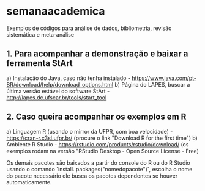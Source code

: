 # semanaacademica
 Exemplos de códigos para análise de dados, bibliometria, revisão sistemática e meta-análise

## 1. Para acompanhar a demonstração e baixar a ferramenta StArt

a) Instalação do Java, caso não tenha instalado - https://www.java.com/pt-BR/download/help/download_options.html
b) Página do LAPES, buscar a última versão estável do software StArt - http://lapes.dc.ufscar.br/tools/start_tool

## 2. Caso queira acompanhar os exemplos em R

a) Linguagem R (usando o mirror da UFPR, com boa velocidade) - https://cran-r.c3sl.ufpr.br/ (procure o link "Download R for the first time")
b) Ambiente R Studio - https://rstudio.com/products/rstudio/download/ (os exemplos rodam na versão "RStudio Desktop - Open Source License - Free)

Os demais pacotes são baixados a partir do console do R ou do R Studio usando o comando ´install. packages("nomedopacote")´, escolha o nome do pacote necessário ele busca os pacotes dependentes se houver automaticamente.


